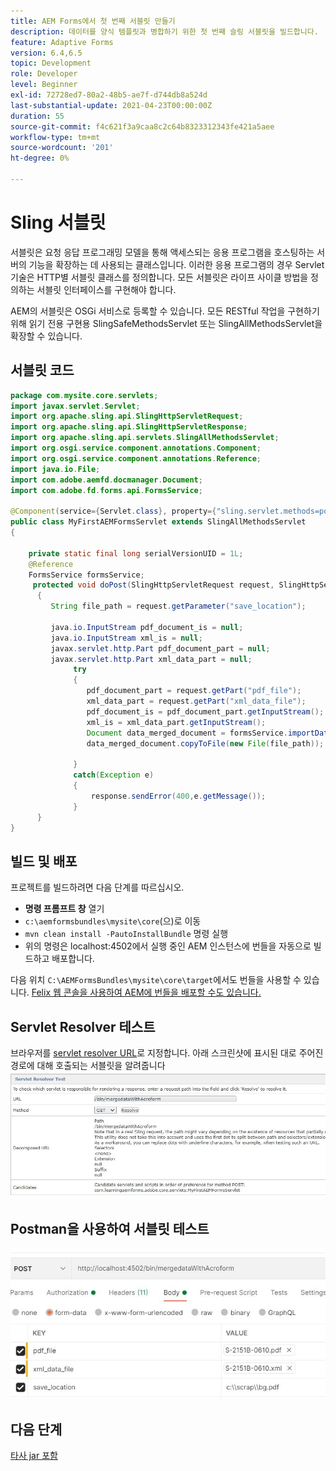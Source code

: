 ```yaml
---
title: AEM Forms에서 첫 번째 서블릿 만들기
description: 데이터를 양식 템플릿과 병합하기 위한 첫 번째 슬링 서블릿을 빌드합니다.
feature: Adaptive Forms
version: 6.4,6.5
topic: Development
role: Developer
level: Beginner
exl-id: 72728ed7-80a2-48b5-ae7f-d744db8a524d
last-substantial-update: 2021-04-23T00:00:00Z
duration: 55
source-git-commit: f4c621f3a9caa8c2c64b8323312343fe421a5aee
workflow-type: tm+mt
source-wordcount: '201'
ht-degree: 0%

---
```


# Sling 서블릿

서블릿은 요청 응답 프로그래밍 모델을 통해 액세스되는 응용 프로그램을 호스팅하는 서버의 기능을 확장하는 데 사용되는 클래스입니다. 이러한 응용 프로그램의 경우 Servlet 기술은 HTTP별 서블릿 클래스를 정의합니다.
모든 서블릿은 라이프 사이클 방법을 정의하는 서블릿 인터페이스를 구현해야 합니다.


AEM의 서블릿은 OSGi 서비스로 등록할 수 있습니다. 모든 RESTful 작업을 구현하기 위해 읽기 전용 구현용 SlingSafeMethodsServlet 또는 SlingAllMethodsServlet을 확장할 수 있습니다.

## 서블릿 코드

```java
package com.mysite.core.servlets;
import javax.servlet.Servlet;
import org.apache.sling.api.SlingHttpServletRequest;
import org.apache.sling.api.SlingHttpServletResponse;
import org.apache.sling.api.servlets.SlingAllMethodsServlet;
import org.osgi.service.component.annotations.Component;
import org.osgi.service.component.annotations.Reference;
import java.io.File;
import com.adobe.aemfd.docmanager.Document;
import com.adobe.fd.forms.api.FormsService;

@Component(service={Servlet.class}, property={"sling.servlet.methods=post", "sling.servlet.paths=/bin/mergedataWithAcroform"})
public class MyFirstAEMFormsServlet extends SlingAllMethodsServlet
{
    
    private static final long serialVersionUID = 1L;
    @Reference
    FormsService formsService;
     protected void doPost(SlingHttpServletRequest request, SlingHttpServletResponse response)
      { 
         String file_path = request.getParameter("save_location");
         
         java.io.InputStream pdf_document_is = null;
         java.io.InputStream xml_is = null;
         javax.servlet.http.Part pdf_document_part = null;
         javax.servlet.http.Part xml_data_part = null;
              try
              {
                 pdf_document_part = request.getPart("pdf_file");
                 xml_data_part = request.getPart("xml_data_file");
                 pdf_document_is = pdf_document_part.getInputStream();
                 xml_is = xml_data_part.getInputStream();
                 Document data_merged_document = formsService.importData(new Document(pdf_document_is), new Document(xml_is));
                 data_merged_document.copyToFile(new File(file_path));
                 
              }
              catch(Exception e)
              {
                  response.sendError(400,e.getMessage());
              }
      }
}
```

## 빌드 및 배포

프로젝트를 빌드하려면 다음 단계를 따르십시오.

* **명령 프롬프트 창** 열기
* `c:\aemformsbundles\mysite\core`(으)로 이동
* `mvn clean install -PautoInstallBundle` 명령 실행
* 위의 명령은 localhost:4502에서 실행 중인 AEM 인스턴스에 번들을 자동으로 빌드하고 배포합니다.

다음 위치 `C:\AEMFormsBundles\mysite\core\target`에서도 번들을 사용할 수 있습니다. [Felix 웹 콘솔을 사용하여 AEM에 번들을 배포할 수도 있습니다.](http://localhost:4502/system/console/bundles)


## Servlet Resolver 테스트

브라우저를 [servlet resolver URL](http://localhost:4502/system/console/servletresolver?url=%2Fbin%2FmergedataWithAcroform&amp;method=POST)로 지정합니다. 아래 스크린샷에 표시된 대로 주어진 경로에 대해 호출되는 서블릿을 알려줍니다
![servlet-resolver](assets/servlet-resolver.JPG)

## Postman을 사용하여 서블릿 테스트

![Postman을 사용하여 서블릿을 테스트합니다](assets/test-servlet-postman.JPG)

## 다음 단계

[타사 jar 포함](./include-third-party-jars.md)

